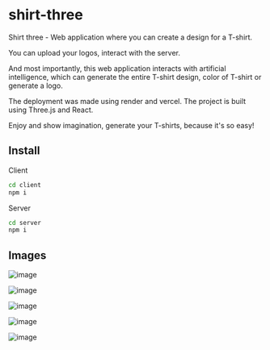 # shirt-three

Shirt three - Web application where you can create a design for a T-shirt.

You can upload your logos, interact with the server.

And most importantly, this web application interacts with artificial intelligence, which can generate the entire T-shirt design, color of T-shirt or generate a logo.

The deployment was made using render and vercel.
The project is built using Three.js and React.

Enjoy and show imagination, generate your T-shirts, because it's so easy!

## Install

Client

```bash
cd client
npm i
```

Server 

```bash
cd server
npm i
```

## Images

![image](https://github.com/ilya-rodin/shirt-three/assets/85010136/98b17138-308d-4f6b-a86f-00776550fddc)

![image](https://github.com/ilya-rodin/shirt-three/assets/85010136/e5829e44-2512-4b62-a1da-5254a5e0e725)

![image](https://github.com/ilya-rodin/shirt-three/assets/85010136/1bf4816c-ff0a-447a-9abe-0a7bdd6fe144)

![image](https://github.com/ilya-rodin/shirt-three/assets/85010136/35e8defe-10d1-46aa-aafa-ace41eb14263)

![image](https://github.com/ilya-rodin/shirt-three/assets/85010136/5ed0184d-0974-470c-90e4-31457935179f)
